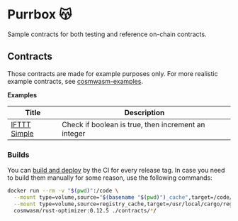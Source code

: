 # Purrbox 😽

Sample contracts for both testing and reference on-chain contracts.

## Contracts

Those contracts are made for example purposes only. For more realistic example contracts, see [cosmwasm-examples](https://github.com/CosmWasm/cosmwasm-examples).

**Examples**

| Title | Description |
|---|---|
| [IFTTT Simple](./contracts/ifttt-simple/README.md) | Check if boolean is true, then increment an integer |

### Builds

You can [build and deploy](https://github.com/CronCats/cw-purrbox/releases) by the CI for every release tag. In case you need to build them manually for some reason, use the following commands:

```sh
docker run --rm -v "$(pwd)":/code \
  --mount type=volume,source="$(basename "$(pwd)")_cache",target=/code/target \
  --mount type=volume,source=registry_cache,target=/usr/local/cargo/registry \
  cosmwasm/rust-optimizer:0.12.5 ./contracts/*/